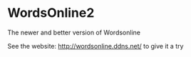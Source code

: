 # WordsOnline2
The newer and better version of Wordsonline

See the website:
http://wordsonline.ddns.net/
to give it a try
